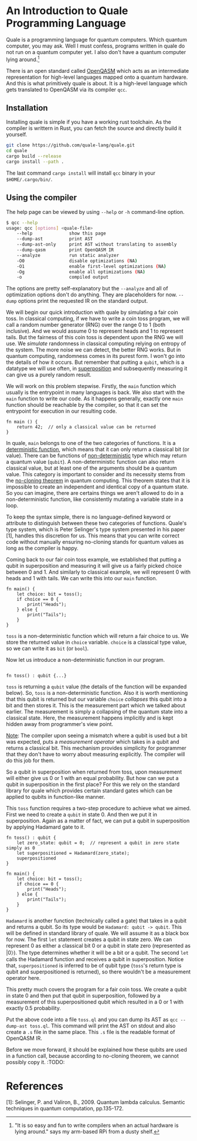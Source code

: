 # An Introduction to Quale Programming Language

Quale is a programming language for quantum computers. Which quantum computer,
you may ask. Well I must confess, programs written in quale do not run on a
quantum computer yet. I also don't have a quantum computer lying around.[^rpi]

There is an open standard called [OpenQASM](https://openqasm.com/) which acts as
an intermediate representation for high-level languages mapped onto a quantum
hardware. And this is what primitively quale is about. It is a high-level
language which gets translated to OpenQASM via its compiler `qcc`.

[^rpi]: "It is so easy and fun to write compilers when an actual hardware is
lying around." says my arm-based RPi from a dusty shelf.

## Installation

Installing quale is simple if you have a working rust toolchain. As the
compiler is writtern in Rust, you can fetch the source and directly build it
yourself.

```bash
git clone https://github.com/quale-lang/quale.git
cd quale
cargo build --release
cargo install --path .
```

The last command `cargo install` will install `qcc` binary in your
`$HOME/.cargo/bin/`.

## Using the compiler

The help page can be viewed by using `--help` or `-h` command-line option.

```bash
$ qcc --help
usage: qcc [options] <quale-file>
    --help              show this page      
    --dump-ast          print AST           
    --dump-ast-only     print AST without translating to assembly
    --dump-qasm         print OpenQASM IR   
    --analyze           run static analyzer 
    -O0                 disable optimizations (NA)
    -O1                 enable first-level optimizations (NA)
    -Og                 enable all optimizations (NA)
    -o                  compiled output     
```

The options are pretty self-explanatory but the `--analyze` and all of
optimization options don't do anything. They are placeholders for now. `--dump`
options print the requested IR on the standard output.

We will begin our quick introduction with quale by simulating a fair coin toss.
In classical computing, if we have to write a coin toss program, we will call a
random number generator (RNG) over the range 0 to 1 (both inclusive). And we
would assume 0 to represent heads and 1 to represent tails. But the fairness of
this coin toss is dependent upon the RNG we will use. We _simulate_ randomness in
classical computing relying on entropy of the system. The more noise we can
detect, the better RNG works. But in quantum computing, randomness comes in its
purest form. I won't go into the details of how it occurs. But remember that
putting a `qubit`, which is a datatype we will use often, in
<u>superposition</u> and subsequently measuring it can give us a purely random
result.

We will work on this problem stepwise. Firstly, the `main` function which
usually is the entrypoint in many languages is back. We also start with the
`main` function to write our code. As it happens generally, exactly one
`main` function should be reachable by the compiler, so that it can set the
entrypoint for execution in our resulting code.

```quale
fn main () {
    return 42;  // only a classical value can be returned
}
```

In quale, `main` belongs to one of the two categories of functions. It is a
<u>deterministic function</u>, which means that it can only return a classical
bit (or value). There can be functions of <u>non-deterministic</u> type which
may return a quantum value (`qubit`). A non-deterministic function can also
return classical value, but at least one of the arguments should be a quantum
value. This category is important to consider and its necessity stems from the
[no-cloning theorem](https://en.wikipedia.org/wiki/No-cloning_theorem) in
quantum computing. This theorem states that it is impossible to create an
independent and identical copy of a quantum state. So you can imagine, there are
certains things we aren't allowed to do in a non-deterministic function, like
consistently mutating a variable state in a loop.

To keep the syntax simple, there is no language-defined keyword or attribute to
distinguish between these two categories of functions. Quale's type system,
which is Peter Selinger's type system presented in his paper [1], handles
this discretion for us. This means that you can write correct code without
manually ensuring no-cloning stands for quantum values as long as the compiler
is happy.
 
Coming back to our fair coin toss example, we established that putting a qubit
in superposition and measuring it will give us a fairly picked choice between 0
and 1. And similarly to classical example, we will represent 0 with heads and 1
with tails. We can write this into our `main` function.

```quale
fn main() {
    let choice: bit = toss();
    if choice == 0 {
        print("Heads");
    } else {
        print("Tails");
    }
}
```

`toss` is a non-deterministic function which will return a fair choice to us. We
store the returned value in `choice` variable. `choice` is a classical type
value, so we can write it as `bit` (or `bool`).

Now let us introduce a non-deterministic function in our program.

```quale

fn toss() : qubit {...}
```

`toss` is returning a `qubit` value (the details of the function will be
expanded below). So, `toss` is a non-deterministic function. Also it is worth
mentioning that this qubit is returned but our variable `choice` _collapses_
this qubit into a bit and then stores it. This is the measurement part which we
talked about earlier. The measurement is simply a collapsing of the quantum
state into a classical state. Here, the measurement happens implicitly and is
kept hidden away from programmer's view point.

<u>Note</u>: The compiler upon seeing a mismatch where a qubit is used but a
bit was expected, puts a _measurement operator_ which takes in a qubit and
returns a classical bit. This mechanism provides simplicity for programmer that
they don't have to worry about measuring explicitly. The compiler will do this
job for them.

So a qubit in superposition when returned from toss, upon measurement will
either give us 0 or 1 with an equal probability. But how can we put a qubit in
superposition in the first place? For this we rely on the standard library for
quale which provides certain standard gates which can be applied to qubits in
function-like manner.

This `toss` function requires a two-step procedure to achieve what we aimed.
First we need to create a `qubit` in state 0. And then we put it in
superposition. Again as a matter of fact, we can put a qubit in superposition
by applying Hadamard gate to it.

```quale
fn toss() : qubit {
    let zero_state: qubit = 0;  // represent a qubit in zero state simply as 0
    let superpositioned = Hadamard(zero_state);
    superpositioned
}

fn main() {
    let choice: bit = toss();
    if choice == 0 {
        print("Heads");
    } else {
        print("Tails");
    }
}
```

`Hadamard` is another function (technically called a gate) that takes in a qubit
and returns a qubit. So its type would be `Hadamard: qubit -> qubit`. This will
be defined in standard library of quale. We will assume it as a black box for
now. The first `let` statement creates a qubit in state zero. We can represent 0
as either a classical bit 0 or a qubit in state zero (represented as |0〉). The
type determines whether it will be a bit or a qubit. The second `let` calls the
Hadamard function and receives a qubit in superposition.  Notice that,
`superpositioned` is inferred to be of qubit type (`toss`'s return type is qubit
and superpositioned is returned), so there wouldn't be a measurement operator
here.

This pretty much covers the program for a fair coin toss. We create a qubit in
state 0 and then put that qubit in superposition, followed by a measurement of
this superpositioned qubit which resulted in a 0 or 1 with exactly 0.5
probability.

Put the above code into a file `toss.ql` and you can dump its AST as `qcc
--dump-ast toss.ql`. This command will print the AST on stdout and also create a
`.s` file in the same place. This `.s` file is the readable format of OpenQASM
IR.

Before we move forward, it should be explained how these qubits are used in a
function call, because according to no-cloning theorem, we cannot possibly copy
it. :TODO:

# References

[1]: Selinger, P. and Valiron, B., 2009. Quantum lambda calculus. Semantic
techniques in quantum computation, pp.135-172.

